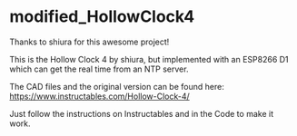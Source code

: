 # modified_HollowClock4

Thanks to shiura for this awesome project!

This is the Hollow Clock 4 by shiura, but implemented with an ESP8266 D1 which can get the real time from an NTP server.

The CAD files and the original version can be found here:
https://www.instructables.com/Hollow-Clock-4/

Just follow the instructions on Instructables and in the Code to make it work.
